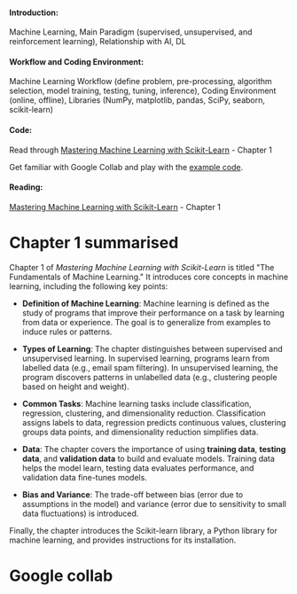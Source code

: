 #### Introduction:

Machine Learning, Main Paradigm (supervised, unsupervised, and reinforcement learning), Relationship with AI, DL

#### Workflow and Coding Environment:

Machine Learning Workflow (define problem, pre-processing, algorithm selection, model training, testing, tuning, inference), Coding Environment (online, offline), Libraries (NumPy, matplotlib, pandas, SciPy, seaborn, scikit-learn)

#### Code:

Read through [Mastering Machine Learning with Scikit-Learn](https://ebookcentral.proquest.com/lib/durham/reader.action?docID=4925640&ppg=18) - Chapter 1

Get familiar with Google Collab and play with the [example code](https://colab.research.google.com/drive/171EVf2GRLlKEfVhS8QPbzFRuH_7hqbHK?usp=sharing).

#### Reading:

[Mastering Machine Learning with Scikit-Learn](https://ebookcentral.proquest.com/lib/durham/reader.action?docID=4925640&ppg=18) - Chapter 1


# Chapter 1 summarised
Chapter 1 of _Mastering Machine Learning with Scikit-Learn_ is titled "The Fundamentals of Machine Learning." It introduces core concepts in machine learning, including the following key points:

- **Definition of Machine Learning**: Machine learning is defined as the study of programs that improve their performance on a task by learning from data or experience. The goal is to generalize from examples to induce rules or patterns.
    
- **Types of Learning**: The chapter distinguishes between supervised and unsupervised learning. In supervised learning, programs learn from labelled data (e.g., email spam filtering). In unsupervised learning, the program discovers patterns in unlabelled data (e.g., clustering people based on height and weight).
    
- **Common Tasks**: Machine learning tasks include classification, regression, clustering, and dimensionality reduction. Classification assigns labels to data, regression predicts continuous values, clustering groups data points, and dimensionality reduction simplifies data.
    
- **Data**: The chapter covers the importance of using **training data**, **testing data**, and **validation data** to build and evaluate models. Training data helps the model learn, testing data evaluates performance, and validation data fine-tunes models.
    
- **Bias and Variance**: The trade-off between bias (error due to assumptions in the model) and variance (error due to sensitivity to small data fluctuations) is introduced.
    

Finally, the chapter introduces the Scikit-learn library, a Python library for machine learning, and provides instructions for its installation.

# Google collab
